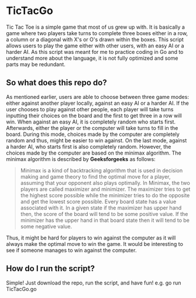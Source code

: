 # TicTacGo
Tic Tac Toe is a simple game that most of us grew up with. It is basically a game where two players take turns to complete three boxes either in a row, a column or a diagonal with X's or O's drawn within the boxes. This script allows users to play the game either with other users, with an easy AI or a harder AI. As this script was meant for me to practice coding in Go and to understand more about the language, it is not fully optimized and some parts may be redundant.

## So what does this repo do?
As mentioned earlier, users are able to choose between three game modes: either against another player locally, against an easy AI or a harder AI. If the user chooses to play against other people, each player will take turns inputting their choices on the board and the first to get three in a row will win. When against an easy AI, it is completely random who starts first. Afterwards, either the player or the computer will take turns to fill in the board. During this mode, choices made by the computer are completely random and thus, might be easier to win against. On the last mode, against a harder AI, who starts first is also completely random. However, the choices made by the computer are based on the minimax algorithm. The minimax algorithm is described by **Geeksforgeeks** as follows:

>Minimax is a kind of backtracking algorithm that is used in decision making and game theory to find the optimal move for a player, assuming that your opponent also plays optimally. In Minimax, the two players are called maximizer and minimizer. The maximizer tries to get the highest score possible while the minimizer tries to do the opposite and get the lowest score possible. Every board state has a value associated with it. In a given state if the maximizer has upper hand then, the score of the board will tend to be some positive value. If the minimizer has the upper hand in that board state then it will tend to be some negative value.

Thus, it might be hard for players to win against the computer as it will always make the optimal move to win the game. It would be interesting to see if someone manages to win against the computer.

## How do I run the script?
Simple! Just download the repo, run the script, and have fun! e.g. go run TicTacGo.go
